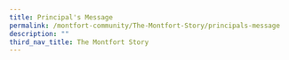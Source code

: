```yaml
---
title: Principal's Message
permalink: /montfort-community/The-Montfort-Story/principals-message
description: ""
third_nav_title: The Montfort Story
---
```

